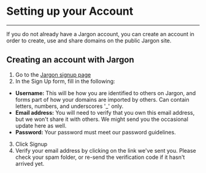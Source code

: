 # Setting up your Account 

---

If you do not already have a Jargon account, you can create an account in order to create, use and share domains on the public Jargon site.

## Creating an account with Jargon

1. Go to the [Jargon signup page](https://jargon.sh/signup)
2. In the Sign Up form, fill in the following:
 - **Username:** This will be how you are identified to others on Jargon, and forms part of how your domains are imported by others. Can contain letters, numbers, and underscores '_' only. 
 - **Email address:** You will need to verify that you own this email address, but we won't share it with others. We might send you the occasional update here as well.
 - **Password:** Your password must meet our password guidelines.
3. Click Signup 
4. Verify your email address by clicking on the link we've sent you. Please check your spam folder, or re-send the verification code if it hasn't arrived yet.
